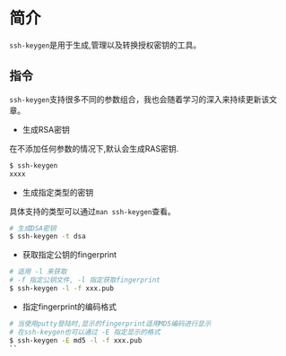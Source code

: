 # 简介

`ssh-keygen`是用于生成,管理以及转换授权密钥的工具。


## 指令

`ssh-keygen`支持很多不同的参数组合，我也会随着学习的深入来持续更新该文章。

* 生成RSA密钥

在不添加任何参数的情况下,默认会生成RAS密钥.

```sh
$ ssh-keygen
xxxx
```

* 生成指定类型的密钥

具体支持的类型可以通过`man ssh-keygen`查看。

```sh
# 生成DSA密钥
$ ssh-keygen -t dsa
```

* 获取指定公钥的fingerprint

```sh
# 适用 -l 来获取
# -f 指定公钥文件, -l 指定获取fingerprint
$ ssh-keygen -l -f xxx.pub
```

* 指定fingerprint的编码格式

````sh
# 当使用putty登陆时,显示的fingerprint适用MD5编码进行显示
# 在ssh-keygen也可以通过 -E 指定显示的格式
$ ssh-keygen -E md5 -l -f xxx.pub
``
